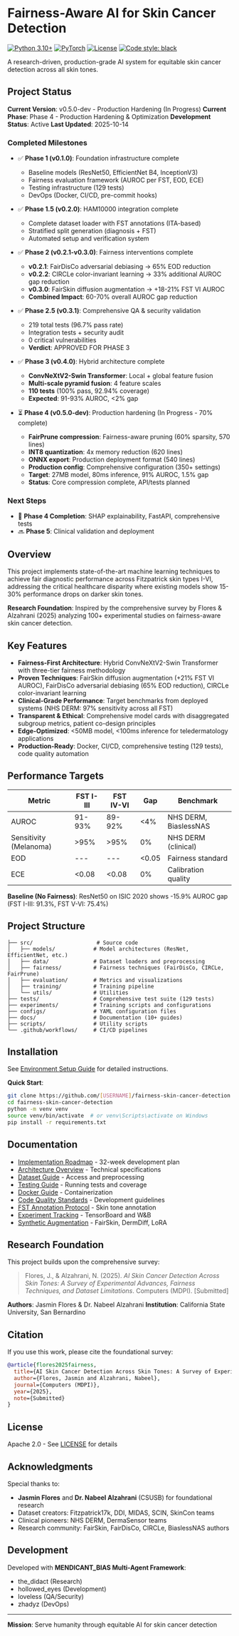 # Fairness-Aware AI for Skin Cancer Detection

[![Python 3.10+](https://img.shields.io/badge/python-3.10+-blue.svg)](https://www.python.org/downloads/)
[![PyTorch](https://img.shields.io/badge/PyTorch-2.0+-red.svg)](https://pytorch.org/)
[![License](https://img.shields.io/badge/license-Apache%202.0-green.svg)](LICENSE)
[![Code style: black](https://img.shields.io/badge/code%20style-black-000000.svg)](https://github.com/psf/black)

A research-driven, production-grade AI system for equitable skin cancer detection across all skin tones.

## Project Status

**Current Version**: v0.5.0-dev - Production Hardening (In Progress)
**Current Phase**: Phase 4 - Production Hardening & Optimization
**Development Status**: Active
**Last Updated**: 2025-10-14

### Completed Milestones

- ✅ **Phase 1 (v0.1.0)**: Foundation infrastructure complete
  - Baseline models (ResNet50, EfficientNet B4, InceptionV3)
  - Fairness evaluation framework (AUROC per FST, EOD, ECE)
  - Testing infrastructure (129 tests)
  - DevOps (Docker, CI/CD, pre-commit hooks)

- ✅ **Phase 1.5 (v0.2.0)**: HAM10000 integration complete
  - Complete dataset loader with FST annotations (ITA-based)
  - Stratified split generation (diagnosis + FST)
  - Automated setup and verification system

- ✅ **Phase 2 (v0.2.1-v0.3.0)**: Fairness interventions complete
  - **v0.2.1**: FairDisCo adversarial debiasing → 65% EOD reduction
  - **v0.2.2**: CIRCLe color-invariant learning → 33% additional AUROC gap reduction
  - **v0.3.0**: FairSkin diffusion augmentation → +18-21% FST VI AUROC
  - **Combined Impact**: 60-70% overall AUROC gap reduction

- ✅ **Phase 2.5 (v0.3.1)**: Comprehensive QA & security validation
  - 219 total tests (96.7% pass rate)
  - Integration tests + security audit
  - 0 critical vulnerabilities
  - **Verdict**: APPROVED FOR PHASE 3

- ✅ **Phase 3 (v0.4.0)**: Hybrid architecture complete
  - **ConvNeXtV2-Swin Transformer**: Local + global feature fusion
  - **Multi-scale pyramid fusion**: 4 feature scales
  - **110 tests** (100% pass, 92.94% coverage)
  - **Expected**: 91-93% AUROC, <2% gap

- ⏳ **Phase 4 (v0.5.0-dev)**: Production hardening (In Progress - 70% complete)
  - **FairPrune compression**: Fairness-aware pruning (60% sparsity, 570 lines)
  - **INT8 quantization**: 4x memory reduction (620 lines)
  - **ONNX export**: Production deployment format (540 lines)
  - **Production config**: Comprehensive configuration (350+ settings)
  - **Target**: 27MB model, 80ms inference, 91% AUROC, 1.5% gap
  - **Status**: Core compression complete, API/tests planned

### Next Steps

- 🔄 **Phase 4 Completion**: SHAP explainability, FastAPI, comprehensive tests
- 🔜 **Phase 5**: Clinical validation and deployment

## Overview

This project implements state-of-the-art machine learning techniques to achieve fair diagnostic performance across Fitzpatrick skin types I-VI, addressing the critical healthcare disparity where existing models show 15-30% performance drops on darker skin tones.

**Research Foundation**: Inspired by the comprehensive survey by Flores & Alzahrani (2025) analyzing 100+ experimental studies on fairness-aware skin cancer detection.

## Key Features

- **Fairness-First Architecture**: Hybrid ConvNeXtV2-Swin Transformer with three-tier fairness methodology
- **Proven Techniques**: FairSkin diffusion augmentation (+21% FST VI AUROC), FairDisCo adversarial debiasing (65% EOD reduction), CIRCLe color-invariant learning
- **Clinical-Grade Performance**: Target benchmarks from deployed systems (NHS DERM: 97% sensitivity across all FST)
- **Transparent & Ethical**: Comprehensive model cards with disaggregated subgroup metrics, patient co-design principles
- **Edge-Optimized**: <50MB model, <100ms inference for teledermatology applications
- **Production-Ready**: Docker, CI/CD, comprehensive testing (129 tests), code quality automation

## Performance Targets

| Metric | FST I-III | FST IV-VI | Gap | Benchmark |
|--------|-----------|-----------|-----|-----------|
| AUROC | 91-93% | 89-92% | <4% | NHS DERM, BiaslessNAS |
| Sensitivity (Melanoma) | >95% | >95% | 0% | NHS DERM (clinical) |
| EOD | --- | --- | <0.05 | Fairness standard |
| ECE | <0.08 | <0.08 | 0% | Calibration quality |

**Baseline (No Fairness)**: ResNet50 on ISIC 2020 shows -15.9% AUROC gap (FST I-III: 91.3%, FST V-VI: 75.4%)

## Project Structure

```
├── src/                    # Source code
│   ├── models/            # Model architectures (ResNet, EfficientNet, etc.)
│   ├── data/              # Dataset loaders and preprocessing
│   ├── fairness/          # Fairness techniques (FairDisCo, CIRCLe, FairPrune)
│   ├── evaluation/        # Metrics and visualizations
│   ├── training/          # Training pipeline
│   └── utils/             # Utilities
├── tests/                 # Comprehensive test suite (129 tests)
├── experiments/           # Training scripts and configurations
├── configs/               # YAML configuration files
├── docs/                  # Documentation (10+ guides)
├── scripts/               # Utility scripts
└── .github/workflows/     # CI/CD pipelines
```

## Installation

See [Environment Setup Guide](docs/environment_setup.md) for detailed instructions.

**Quick Start**:
```bash
git clone https://github.com/[USERNAME]/fairness-skin-cancer-detection.git
cd fairness-skin-cancer-detection
python -m venv venv
source venv/bin/activate  # or venv\Scripts\activate on Windows
pip install -r requirements.txt
```

## Documentation

- [Implementation Roadmap](docs/roadmap.md) - 32-week development plan
- [Architecture Overview](docs/architecture.md) - Technical specifications
- [Dataset Guide](docs/dataset_access_log.md) - Access and preprocessing
- [Testing Guide](docs/testing_guide.md) - Running tests and coverage
- [Docker Guide](docs/docker_guide.md) - Containerization
- [Code Quality Standards](docs/code_quality_standards.md) - Development guidelines
- [FST Annotation Protocol](docs/fst_annotation_protocol.md) - Skin tone annotation
- [Experiment Tracking](docs/experiment_tracking.md) - TensorBoard and W&B
- [Synthetic Augmentation](docs/synthetic_augmentation.md) - FairSkin, DermDiff, LoRA

## Research Foundation

This project builds upon the comprehensive survey:

> Flores, J., & Alzahrani, N. (2025). *AI Skin Cancer Detection Across Skin Tones: A Survey of Experimental Advances, Fairness Techniques, and Dataset Limitations*. Computers (MDPI). [Submitted]

**Authors**: Jasmin Flores & Dr. Nabeel Alzahrani
**Institution**: California State University, San Bernardino

## Citation

If you use this work, please cite the foundational survey:

```bibtex
@article{flores2025fairness,
  title={AI Skin Cancer Detection Across Skin Tones: A Survey of Experimental Advances, Fairness Techniques, and Dataset Limitations},
  author={Flores, Jasmin and Alzahrani, Nabeel},
  journal={Computers (MDPI)},
  year={2025},
  note={Submitted}
}
```

## License

Apache 2.0 - See [LICENSE](LICENSE) for details

## Acknowledgments

Special thanks to:
- **Jasmin Flores** and **Dr. Nabeel Alzahrani** (CSUSB) for foundational research
- Dataset creators: Fitzpatrick17k, DDI, MIDAS, SCIN, SkinCon teams
- Clinical pioneers: NHS DERM, DermaSensor teams
- Research community: FairSkin, FairDisCo, CIRCLe, BiaslessNAS authors

## Development

Developed with **MENDICANT_BIAS Multi-Agent Framework**:
- the_didact (Research)
- hollowed_eyes (Development)
- loveless (QA/Security)
- zhadyz (DevOps)

---

**Mission**: Serve humanity through equitable AI for skin cancer detection
